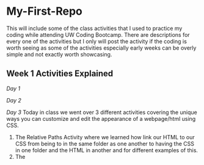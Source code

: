 # My-First-Repo
This will include some of the class activities that I used to practice my coding while attending UW Coding Bootcamp. There are descriptions for every one of the activities but I only will post the activity if the coding is worth seeing as some of the activities especially early weeks can be overly simple and not exactly worth showcasing.

## Week 1 Activities Explained
_Day 1_

_Day 2_

_Day 3_
Today in class we went over 3 different activities covering the unique ways you can customize and edit the appearance of a webpage/html using CSS.
  1. The Relative Paths Activity where we learned how link our HTML to our CSS from being to in the same folder as one another to having the CSS in one folder and the HTML in another and for different examples of this.
  2. The 
